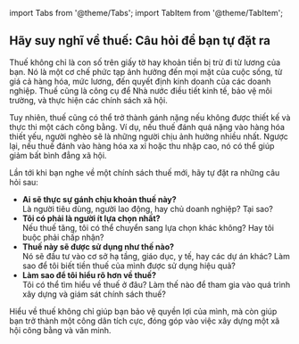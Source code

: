 import Tabs from '@theme/Tabs';
import TabItem from '@theme/TabItem';

## Hãy suy nghĩ về thuế: Câu hỏi để bạn tự đặt ra

<p>
  Thuế không chỉ là con số trên giấy tờ hay khoản tiền bị trừ đi từ lương của bạn. Nó là một cơ chế phức tạp ảnh hưởng đến mọi mặt của cuộc sống, từ giá cả hàng hóa, mức lương, đến quyết định kinh doanh của các doanh nghiệp. Thuế cũng là công cụ để Nhà nước điều tiết kinh tế, bảo vệ môi trường, và thực hiện các chính sách xã hội.
</p>

<p>
  Tuy nhiên, thuế cũng có thể trở thành gánh nặng nếu không được thiết kế và thực thi một cách công bằng. Ví dụ, nếu thuế đánh quá nặng vào hàng hóa thiết yếu, người nghèo sẽ là những người chịu ảnh hưởng nhiều nhất. Ngược lại, nếu thuế đánh vào hàng hóa xa xỉ hoặc thu nhập cao, nó có thể giúp giảm bất bình đẳng xã hội.
</p>

<div className="cta-box">
  <p>Lần tới khi bạn nghe về một chính sách thuế mới, hãy tự đặt ra những câu hỏi sau:</p>
  <ul>
    <li>
      <strong>Ai sẽ thực sự gánh chịu khoản thuế này?</strong><br />
      Là người tiêu dùng, người lao động, hay chủ doanh nghiệp? Tại sao?
    </li>
    <li>
      <strong>Tôi có phải là người ít lựa chọn nhất?</strong><br />
      Nếu thuế tăng, tôi có thể chuyển sang lựa chọn khác không? Hay tôi buộc phải chấp nhận?
    </li>
    <li>
      <strong>Thuế này sẽ được sử dụng như thế nào?</strong><br />
      Nó sẽ đầu tư vào cơ sở hạ tầng, giáo dục, y tế, hay các dự án khác? Làm sao để tôi biết tiền thuế của mình được sử dụng hiệu quả?
    </li>
    <li>
      <strong>Làm sao để tôi hiểu rõ hơn về thuế?</strong><br />
      Tôi có thể tìm hiểu về thuế ở đâu? Làm thế nào để tham gia vào quá trình xây dựng và giám sát chính sách thuế?
    </li>
  </ul>
  <p>
    Hiểu về thuế không chỉ giúp bạn bảo vệ quyền lợi của mình, mà còn giúp bạn trở thành một công dân tích cực, đóng góp vào việc xây dựng một xã hội công bằng và văn minh.
  </p>
</div>